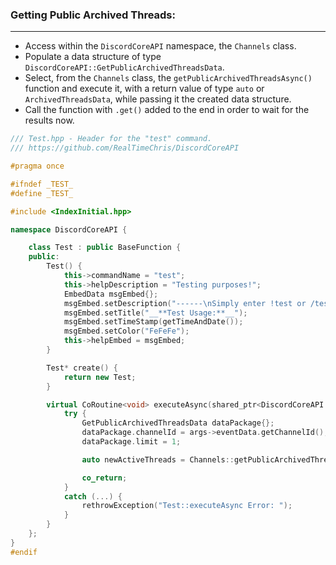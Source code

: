 ### **Getting Public Archived Threads:**
---
- Access within the `DiscordCoreAPI` namespace, the `Channels` class.
- Populate a data structure of type `DiscordCoreAPI::GetPublicArchivedThreadsData`.
- Select, from the `Channels` class, the `getPublicArchivedThreadsAsync()` function and execute it, with a return value of type `auto` or `ArchivedThreadsData`, while passing it the created data structure.
- Call the function with `.get()` added to the end in order to wait for the results now.

```cpp
/// Test.hpp - Header for the "test" command.
/// https://github.com/RealTimeChris/DiscordCoreAPI

#pragma once

#ifndef _TEST_
#define _TEST_

#include <IndexInitial.hpp>

namespace DiscordCoreAPI {

	class Test : public BaseFunction {
	public:
		Test() {
			this->commandName = "test";
			this->helpDescription = "Testing purposes!";
			EmbedData msgEmbed{};
			msgEmbed.setDescription("------\nSimply enter !test or /test!\n------");
			msgEmbed.setTitle("__**Test Usage:**__");
			msgEmbed.setTimeStamp(getTimeAndDate());
			msgEmbed.setColor("FeFeFe");
			this->helpEmbed = msgEmbed;
		}

		Test* create() {
			return new Test;
		}

		virtual CoRoutine<void> executeAsync(shared_ptr<DiscordCoreAPI::BaseFunctionArguments> args) {
			try {
				GetPublicArchivedThreadsData dataPackage{};
				dataPackage.channelId = args->eventData.getChannelId();
				dataPackage.limit = 1;

				auto newActiveThreads = Channels::getPublicArchivedThreadsAsync(dataPackage).get();

				co_return;
			}
			catch (...) {
				rethrowException("Test::executeAsync Error: ");
			}
		}
	};
}
#endif
```
